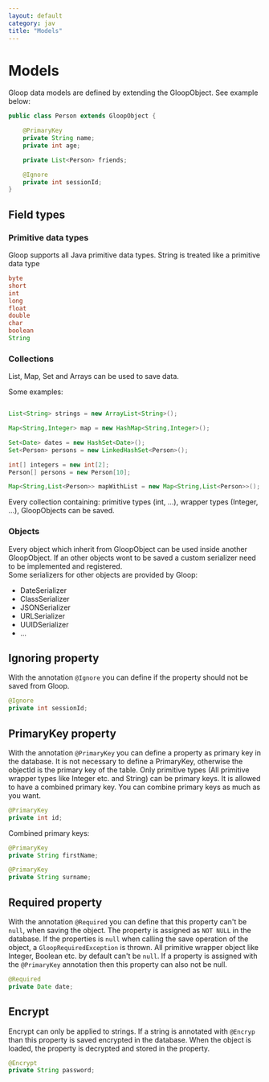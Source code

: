 ```yaml
---
layout: default
category: jav
title: "Models"
---
```


# Models

Gloop data models are defined by extending the GloopObject. See example below:

```java
public class Person extends GloopObject {

	@PrimaryKey
	private String name;
	private int age;

	private List<Person> friends;

	@Ignore
	private int sessionId;
}
```

## Field types

### Primitive data types
Gloop supports all Java primitive data types. String is treated like a primitive data type

```java
byte
short
int
long
float
double
char
boolean
String  
```

### Collections
List, Map, Set and Arrays can be used to save data.

Some examples:  

```java

List<String> strings = new ArrayList<String>();

Map<String,Integer> map = new HashMap<String,Integer>();

Set<Date> dates = new HashSet<Date>();
Set<Person> persons = new LinkedHashSet<Person>();

int[] integers = new int[2];
Person[] persons = new Person[10];

Map<String,List<Person>> mapWithList = new Map<String,List<Person>>();
```
Every collection containing: primitive types (int, ...), wrapper types (Integer, ...), GloopObjects can be saved.

### Objects
Every object which inherit from GloopObject can be used inside another GloopObject. If an other objects wont to be saved a custom serializer need to be implemented and registered.  
Some serializers for other objects are provided by Gloop:  

* DateSerializer
* ClassSerializer
* JSONSerializer
* URLSerializer
* UUIDSerializer
* ...

## Ignoring property
With the annotation `@Ignore` you can define if the property should not be saved from Gloop.

```java
@Ignore
private int sessionId;
```

## PrimaryKey property
With the annotation `@PrimaryKey` you can define a property as primary key in the database. It is not necessary to define a PrimaryKey, otherwise the objectId is the primary key of the table. Only primitive types (All primitive wrapper types like Integer etc. and String) can be primary keys. It is allowed to have a combined primary key. You can combine primary keys as much as you want.

```java
@PrimaryKey
private int id;
```

Combined primary keys:

```java
@PrimaryKey
private String firstName;

@PrimaryKey
private String surname;
```

## Required property
With the annotation `@Required` you can define that this property can't be `null`, when saving the object. The property is assigned as `NOT NULL` in the database. If the properties is `null` when calling the save operation of the object, a `GloopRequiredException` is thrown. All primitive wrapper object like Integer, Boolean etc. by default can't be `null`. If a property is assigned with the `@PrimaryKey` annotation then this property can also not be null.

```java
@Required
private Date date;
```

## Encrypt
Encrypt can only be applied to strings. If a string is annotated with `@Encryp` than this property is saved encrypted in the database. When the object is loaded, the property is decrypted and stored in the property.

```java
@Encrypt
private String password;
```
